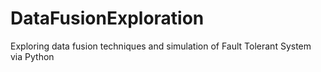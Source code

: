 # DataFusionExploration
Exploring data fusion techniques and simulation of Fault Tolerant System via Python 
